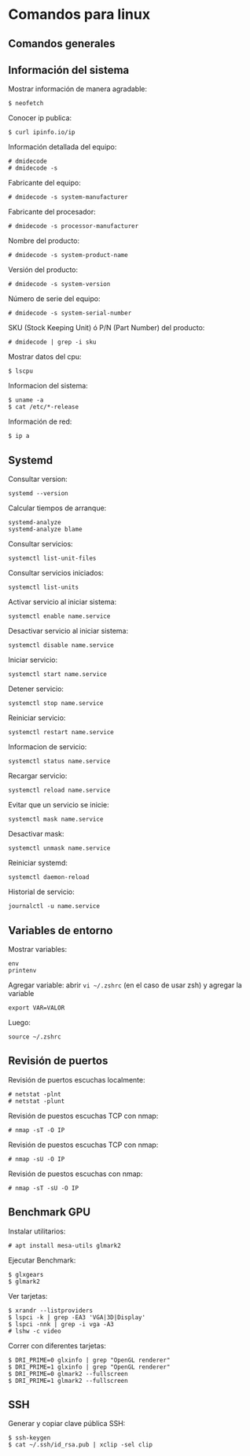 # Comandos para linux

## Comandos generales


## Información del sistema

Mostrar información de manera agradable:
```
$ neofetch
```

Conocer ip publica:
```
$ curl ipinfo.io/ip
```    

Información detallada del equipo:
```
# dmidecode
# dmidecode -s
```

Fabricante del equipo:
```
# dmidecode -s system-manufacturer
```    

Fabricante del procesador:
```
# dmidecode -s processor-manufacturer
```

Nombre del producto:
```
# dmidecode -s system-product-name
```

Versión del producto:
```
# dmidecode -s system-version
```

Número de serie del equipo:
```
# dmidecode -s system-serial-number
```

SKU (Stock Keeping Unit) ó P/N (Part Number) del producto:
```
# dmidecode | grep -i sku
```

Mostrar datos del cpu:
```
$ lscpu
```

Informacion del sistema:
```
$ uname -a
$ cat /etc/*-release
```

Información de red:
```
$ ip a
```

## Systemd

Consultar version:
```
systemd --version
```    

Calcular tiempos de arranque:
```
systemd-analyze
systemd-analyze blame
```

Consultar servicios:
```
systemctl list-unit-files
```    

Consultar servicios iniciados:
```
systemctl list-units
```    

Activar servicio al iniciar sistema:
```
systemctl enable name.service
```    

Desactivar servicio al iniciar sistema:
```
systemctl disable name.service
```    

Iniciar servicio:
```
systemctl start name.service
```    

Detener servicio:
```
systemctl stop name.service
```    

Reiniciar servicio:
```
systemctl restart name.service
```    

Informacion de servicio:
```
systemctl status name.service
```    

Recargar servicio:
```
systemctl reload name.service
```    

Evitar que un servicio se inicie:
```
systemctl mask name.service
```    

Desactivar mask:
```
systemctl unmask name.service
```    

Reiniciar systemd:
```
systemctl daemon-reload
```    

Historial de servicio:
```
journalctl -u name.service
```    

## Variables de entorno

Mostrar variables:
```
env
printenv
```

Agregar variable: abrir `vi ~/.zshrc` (en el caso de usar zsh) y agregar la variable
```
export VAR=VALOR
```

Luego:
```
source ~/.zshrc
```

## Revisión de puertos

Revisión de puertos escuchas localmente:
```
# netstat -plnt
# netstat -plunt
```

Revisión de puestos escuchas TCP con nmap:
```
# nmap -sT -O IP
```    

Revisión de puestos escuchas TCP con nmap:
```
# nmap -sU -O IP
```    

Revisión de puestos escuchas con nmap:
```
# nmap -sT -sU -O IP
```

## Benchmark GPU

Instalar utilitarios:
```
# apt install mesa-utils glmark2
```

Ejecutar Benchmark:
```
$ glxgears
$ glmark2
```

Ver tarjetas:
```
$ xrandr --listproviders
$ lspci -k | grep -EA3 'VGA|3D|Display'
$ lspci -nnk | grep -i vga -A3
# lshw -c video
```
Correr con diferentes tarjetas:
```
$ DRI_PRIME=0 glxinfo | grep "OpenGL renderer"
$ DRI_PRIME=1 glxinfo | grep "OpenGL renderer"
$ DRI_PRIME=0 glmark2 --fullscreen
$ DRI_PRIME=1 glmark2 --fullscreen
```

## SSH
Generar y copiar clave pública SSH:
```
$ ssh-keygen
$ cat ~/.ssh/id_rsa.pub | xclip -sel clip
```
